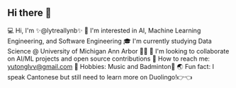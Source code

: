 ## Hi there 👋

💻 Hi, I'm ✨@lytreallynb✨
🔭 I'm interested in AI, Machine Learning Engineering, and Software Engineering
🎓 I'm currently studying Data Science @ University of Michigan Ann Arbor 💙💛
👯 I'm looking to collaborate on AI/ML projects and open source contributions
📧 How to reach me: yutonglvv@gmail.com
🎵 Hobbies: Music and Badminton🏸
🌏 Fun fact: I speak Cantonese but still need to learn more on Duolingo!👉👈

